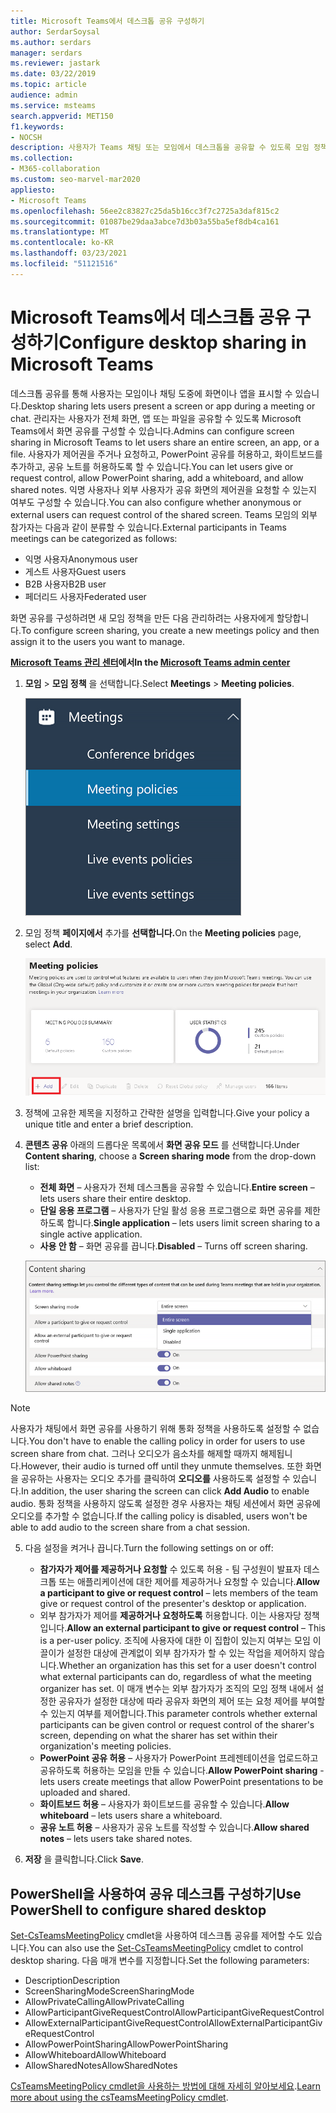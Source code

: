 ```yaml
---
title: Microsoft Teams에서 데스크톱 공유 구성하기
author: SerdarSoysal
ms.author: serdars
manager: serdars
ms.reviewer: jastark
ms.date: 03/22/2019
ms.topic: article
audience: admin
ms.service: msteams
search.appverid: MET150
f1.keywords:
- NOCSH
description: 사용자가 Teams 채팅 또는 모임에서 데스크톱을 공유할 수 있도록 모임 정책을 구성하는 방법에 대해 자세히 알아보습니다.
ms.collection:
- M365-collaboration
ms.custom: seo-marvel-mar2020
appliesto:
- Microsoft Teams
ms.openlocfilehash: 56ee2c83827c25da5b16cc3f7c2725a3daf815c2
ms.sourcegitcommit: 01087be29daa3abce7d3b03a55ba5ef8db4ca161
ms.translationtype: MT
ms.contentlocale: ko-KR
ms.lasthandoff: 03/23/2021
ms.locfileid: "51121516"
---
```

<a name="configure-desktop-sharing-in-microsoft-teams"></a><span data-ttu-id="4375b-103">Microsoft Teams에서 데스크톱 공유 구성하기</span><span class="sxs-lookup"><span data-stu-id="4375b-103">Configure desktop sharing in Microsoft Teams</span></span>
============================================

<span data-ttu-id="4375b-104">데스크톱 공유를 통해 사용자는 모임이나 채팅 도중에 화면이나 앱을 표시할 수 있습니다.</span><span class="sxs-lookup"><span data-stu-id="4375b-104">Desktop sharing lets users present a screen or app during a meeting or chat.</span></span> <span data-ttu-id="4375b-105">관리자는 사용자가 전체 화면, 앱 또는 파일을 공유할 수 있도록 Microsoft Teams에서 화면 공유를 구성할 수 있습니다.</span><span class="sxs-lookup"><span data-stu-id="4375b-105">Admins can configure screen sharing in Microsoft Teams to let users share an entire screen, an app, or a file.</span></span> <span data-ttu-id="4375b-106">사용자가 제어권을 주거나 요청하고, PowerPoint 공유를 허용하고, 화이트보드를 추가하고, 공유 노트를 허용하도록 할 수 있습니다.</span><span class="sxs-lookup"><span data-stu-id="4375b-106">You can let users give or request control, allow PowerPoint sharing, add a whiteboard, and allow shared notes.</span></span> <span data-ttu-id="4375b-107">익명 사용자나 외부 사용자가 공유 화면의 제어권을 요청할 수 있는지 여부도 구성할 수 있습니다.</span><span class="sxs-lookup"><span data-stu-id="4375b-107">You can also configure whether anonymous or external users can request control of the shared screen.</span></span> <span data-ttu-id="4375b-108">Teams 모임의 외부 참가자는 다음과 같이 분류할 수 있습니다.</span><span class="sxs-lookup"><span data-stu-id="4375b-108">External participants in Teams meetings can be categorized as follows:</span></span>

- <span data-ttu-id="4375b-109">익명 사용자</span><span class="sxs-lookup"><span data-stu-id="4375b-109">Anonymous user</span></span>
- <span data-ttu-id="4375b-110">게스트 사용자</span><span class="sxs-lookup"><span data-stu-id="4375b-110">Guest users</span></span>
- <span data-ttu-id="4375b-111">B2B 사용자</span><span class="sxs-lookup"><span data-stu-id="4375b-111">B2B user</span></span>
- <span data-ttu-id="4375b-112">페더리드 사용자</span><span class="sxs-lookup"><span data-stu-id="4375b-112">Federated user</span></span>

<span data-ttu-id="4375b-113">화면 공유를 구성하려면 새 모임 정책을 만든 다음 관리하려는 사용자에게 할당합니다.</span><span class="sxs-lookup"><span data-stu-id="4375b-113">To configure screen sharing, you create a new meetings policy and then assign it to the users you want to manage.</span></span>

<span data-ttu-id="4375b-114">**[Microsoft Teams 관리 센터](https://admin.teams.microsoft.com/)에서**</span><span class="sxs-lookup"><span data-stu-id="4375b-114">**In the [Microsoft Teams admin center](https://admin.teams.microsoft.com/)**</span></span>

1. <span data-ttu-id="4375b-115">**모임** > **모임 정책** 을 선택합니다.</span><span class="sxs-lookup"><span data-stu-id="4375b-115">Select **Meetings** > **Meeting policies**.</span></span>

    ![선택한 모임 정책](media/configure-desktop-sharing-image1.png)

2. <span data-ttu-id="4375b-117">모임 정책 **페이지에서** 추가를 **선택합니다.**</span><span class="sxs-lookup"><span data-stu-id="4375b-117">On the **Meeting policies** page, select **Add**.</span></span>

    ![모임 정책 메시지](media/addMeeting.png)

3. <span data-ttu-id="4375b-119">정책에 고유한 제목을 지정하고 간략한 설명을 입력합니다.</span><span class="sxs-lookup"><span data-stu-id="4375b-119">Give your policy a unique title and enter a brief description.</span></span>

4. <span data-ttu-id="4375b-120">**콘텐츠 공유** 아래의 드롭다운 목록에서 **화면 공유 모드** 를 선택합니다.</span><span class="sxs-lookup"><span data-stu-id="4375b-120">Under **Content sharing**, choose a **Screen sharing mode** from the drop-down list:</span></span>

   - <span data-ttu-id="4375b-121">**전체 화면** – 사용자가 전체 데스크톱을 공유할 수 있습니다.</span><span class="sxs-lookup"><span data-stu-id="4375b-121">**Entire screen** – lets users share their entire desktop.</span></span>
   - <span data-ttu-id="4375b-122">**단일 응용 프로그램** – 사용자가 단일 활성 응용 프로그램으로 화면 공유를 제한하도록 합니다.</span><span class="sxs-lookup"><span data-stu-id="4375b-122">**Single application** – lets users limit screen sharing to a single active application.</span></span>
   - <span data-ttu-id="4375b-123">**사용 안 함** – 화면 공유를 끕니다.</span><span class="sxs-lookup"><span data-stu-id="4375b-123">**Disabled** – Turns off screen sharing.</span></span>

    ![공유 모드 옵션](media/configure-desktop-sharing-image3.png)

  > [!Note]
  > <span data-ttu-id="4375b-125">사용자가 채팅에서 화면 공유를 사용하기 위해 통화 정책을 사용하도록 설정할 수 없습니다.</span><span class="sxs-lookup"><span data-stu-id="4375b-125">You don't have to enable the calling policy in order for users to use screen share from chat.</span></span> <span data-ttu-id="4375b-126">그러나 오디오가 음소차를 해제할 때까지 해제됩니다.</span><span class="sxs-lookup"><span data-stu-id="4375b-126">However, their audio is turned off until they unmute themselves.</span></span> <span data-ttu-id="4375b-127">또한 화면을 공유하는 사용자는 오디오 추가를 클릭하여 **오디오를** 사용하도록 설정할 수 있습니다.</span><span class="sxs-lookup"><span data-stu-id="4375b-127">In addition, the user sharing the screen can click **Add Audio** to enable audio.</span></span> <span data-ttu-id="4375b-128">통화 정책을 사용하지 않도록 설정한 경우 사용자는 채팅 세션에서 화면 공유에 오디오를 추가할 수 없습니다.</span><span class="sxs-lookup"><span data-stu-id="4375b-128">If the calling policy is disabled, users won't be able to add audio to the screen share from a chat session.</span></span>

5. <span data-ttu-id="4375b-129">다음 설정을 켜거나 끕니다.</span><span class="sxs-lookup"><span data-stu-id="4375b-129">Turn the following settings on or off:</span></span>

    - <span data-ttu-id="4375b-130">**참가자가 제어를 제공하거나 요청할** 수 있도록 허용 - 팀 구성원이 발표자 데스크톱 또는 애플리케이션에 대한 제어를 제공하거나 요청할 수 있습니다.</span><span class="sxs-lookup"><span data-stu-id="4375b-130">**Allow a participant to give or request control** – lets members of the team give or request control of the presenter's desktop or application.</span></span>
    - <span data-ttu-id="4375b-131">외부 참가자가 제어를 **제공하거나 요청하도록** 허용합니다. 이는 사용자당 정책입니다.</span><span class="sxs-lookup"><span data-stu-id="4375b-131">**Allow an external participant to give or request control** – This is a per-user policy.</span></span> <span data-ttu-id="4375b-132">조직에 사용자에 대한 이 집합이 있는지 여부는 모임 이끌이가 설정한 대상에 관계없이 외부 참가자가 할 수 있는 작업을 제어하지 않습니다.</span><span class="sxs-lookup"><span data-stu-id="4375b-132">Whether an organization has this set for a user doesn't control what external participants can do, regardless of what the meeting organizer has set.</span></span> <span data-ttu-id="4375b-133">이 매개 변수는 외부 참가자가 조직의 모임 정책 내에서 설정한 공유자가 설정한 대상에 따라 공유자 화면의 제어 또는 요청 제어를 부여할 수 있는지 여부를 제어합니다.</span><span class="sxs-lookup"><span data-stu-id="4375b-133">This parameter controls whether external participants can be given control or request control of the sharer's screen, depending on what the sharer has set within their organization's meeting policies.</span></span>
    - <span data-ttu-id="4375b-134">**PowerPoint 공유 허용** – 사용자가 PowerPoint 프레젠테이션을 업로드하고 공유하도록 허용하는 모임을 만들 수 있습니다.</span><span class="sxs-lookup"><span data-stu-id="4375b-134">**Allow PowerPoint sharing** - lets users create meetings that allow PowerPoint presentations to be uploaded and shared.</span></span>
    - <span data-ttu-id="4375b-135">**화이트보드 허용** – 사용자가 화이트보드를 공유할 수 있습니다.</span><span class="sxs-lookup"><span data-stu-id="4375b-135">**Allow whiteboard** – lets users share a whiteboard.</span></span>
    - <span data-ttu-id="4375b-136">**공유 노트 허용** – 사용자가 공유 노트를 작성할 수 있습니다.</span><span class="sxs-lookup"><span data-stu-id="4375b-136">**Allow shared notes** – lets users take shared notes.</span></span>

6. <span data-ttu-id="4375b-137">**저장** 을 클릭합니다.</span><span class="sxs-lookup"><span data-stu-id="4375b-137">Click **Save**.</span></span>

## <a name="use-powershell-to-configure-shared-desktop"></a><span data-ttu-id="4375b-138">PowerShell을 사용하여 공유 데스크톱 구성하기</span><span class="sxs-lookup"><span data-stu-id="4375b-138">Use PowerShell to configure shared desktop</span></span>

<span data-ttu-id="4375b-139">[Set-CsTeamsMeetingPolicy](/powershell/module/skype/set-csteamsmeetingpolicy?view=skype-ps) cmdlet을 사용하여 데스크톱 공유를 제어할 수도 있습니다.</span><span class="sxs-lookup"><span data-stu-id="4375b-139">You can also use the [Set-CsTeamsMeetingPolicy](/powershell/module/skype/set-csteamsmeetingpolicy?view=skype-ps) cmdlet to control desktop sharing.</span></span> <span data-ttu-id="4375b-140">다음 매개 변수를 지정합니다.</span><span class="sxs-lookup"><span data-stu-id="4375b-140">Set the following parameters:</span></span>

- <span data-ttu-id="4375b-141">Description</span><span class="sxs-lookup"><span data-stu-id="4375b-141">Description</span></span>
- <span data-ttu-id="4375b-142">ScreenSharingMode</span><span class="sxs-lookup"><span data-stu-id="4375b-142">ScreenSharingMode</span></span>
- <span data-ttu-id="4375b-143">AllowPrivateCalling</span><span class="sxs-lookup"><span data-stu-id="4375b-143">AllowPrivateCalling</span></span>
- <span data-ttu-id="4375b-144">AllowParticipantGiveRequestControl</span><span class="sxs-lookup"><span data-stu-id="4375b-144">AllowParticipantGiveRequestControl</span></span>
- <span data-ttu-id="4375b-145">AllowExternalParticipantGiveRequestControl</span><span class="sxs-lookup"><span data-stu-id="4375b-145">AllowExternalParticipantGiveRequestControl</span></span>
- <span data-ttu-id="4375b-146">AllowPowerPointSharing</span><span class="sxs-lookup"><span data-stu-id="4375b-146">AllowPowerPointSharing</span></span>
- <span data-ttu-id="4375b-147">AllowWhiteboard</span><span class="sxs-lookup"><span data-stu-id="4375b-147">AllowWhiteboard</span></span>
- <span data-ttu-id="4375b-148">AllowSharedNotes</span><span class="sxs-lookup"><span data-stu-id="4375b-148">AllowSharedNotes</span></span>

<span data-ttu-id="4375b-149">[CsTeamsMeetingPolicy cmdlet을 사용하는 방법에 대해 자세히 알아보세요](/powershell/module/skype/set-csteamsmeetingpolicy?view=skype-ps).</span><span class="sxs-lookup"><span data-stu-id="4375b-149">[Learn more about using the csTeamsMeetingPolicy cmdlet](/powershell/module/skype/set-csteamsmeetingpolicy?view=skype-ps).</span></span>